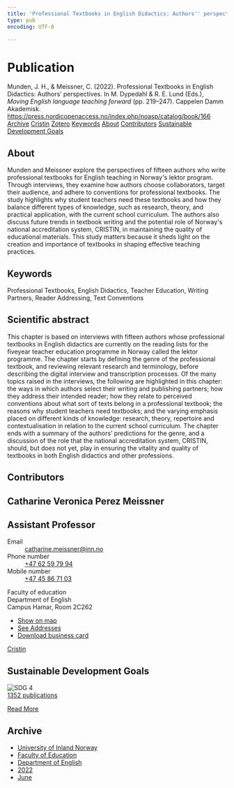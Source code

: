 ```yaml
---
title: 'Professional Textbooks in English Didactics: Authors'' perspectives'
type: pub
encoding: UTF-8

---
```

<h1>Publication</h1>
<article id="csl-bib-container-WB334466" class="csl-bib-container">
  <div class="csl-bib-body"> <div class="csl-entry">Munden, J. H., &#38; Meissner, C. (2022). Professional Textbooks in English Didactics: Authors’ perspectives. In M. Dypedahl &#38; R. E. Lund (Eds.), <i>Moving English language teaching forward</i> (pp. 219–247). Cappelen Damm Akademisk. <a href="https://press.nordicopenaccess.no/index.php/noasp/catalog/book/166">https://press.nordicopenaccess.no/index.php/noasp/catalog/book/166</a></div> </div>
  <div class="csl-bib-buttons">
    <a href="#taxonomy-article-WB334466" alt="archive" class="csl-bib-button">Archive</a>
    <a href="https://app.cristin.no/results/show.jsf?id=2031749" alt="Cristin" class="csl-bib-button">Cristin</a>
    <a href="http://zotero.org/groups/5881554/items/WB334466" alt="Zotero" class="csl-bib-button">Zotero</a>
    <a href="#keywords-article-WB334466" alt="keywords" class="csl-bib-button">Keywords</a>
    <a href="#about-article-WB334466" alt="about_pub" class="csl-bib-button">About</a>
    <a href="#contributors-article-WB334466" alt="contributors" class="csl-bib-button">Contributors</a>
    <a href="#sdg-article-WB334466" alt="sdg" class="csl-bib-button">Sustainable Development Goals</a>
  </div>
  <div id="csl-bib-meta-container-WB334466"></div>
</article>
<div id="csl-bib-meta-WB334466" class="csl-bib-meta">
  <article id="about-article-WB334466" class="about_pub-article">
    <h1>About</h1>
    Munden and Meissner explore the perspectives of fifteen authors who write professional textbooks for English teaching in Norway's lektor program. Through interviews, they examine how authors choose collaborators, target their audience, and adhere to conventions for professional textbooks. The study highlights why student teachers need these textbooks and how they balance different types of knowledge, such as research, theory, and practical application, with the current school curriculum. The authors also discuss future trends in textbook writing and the potential role of Norway's national accreditation system, CRISTIN, in maintaining the quality of educational materials. This study matters because it sheds light on the creation and importance of textbooks in shaping effective teaching practices.
  </article>
  <article id="keywords-article-WB334466" class="keywords-article">
    <h1>Keywords</h1>
    Professional Textbooks, English Didactics, Teacher Education, Writing Partners, Reader Addressing, Text Conventions
  </article>
  <article id="abstract-article-WB334466" class="abstract-article">
    <h1>Scientific abstract</h1>
    This chapter is based on interviews with fifteen authors whose professional textbooks in English didactics are currently on the reading lists for the fiveyear teacher education programme in Norway called the lektor programme. The 
chapter starts by defining the genre of the professional textbook, and reviewing 
relevant research and terminology, before describing the digital interview and transcription processes. Of the many topics raised in the interviews, the following are 
highlighted in this chapter: the ways in which authors select their writing and publishing partners; how they address their intended reader; how they relate to perceived conventions about what sort of texts belong in a professional textbook; the 
reasons why student teachers need textbooks; and the varying emphasis placed on 
different kinds of knowledge: research, theory, repertoire and contextualisation in 
relation to the current school curriculum. The chapter ends with a summary of the 
authors’ predictions for the genre, and a discussion of the role that the national 
accreditation system, CRISTIN, should, but does not yet, play in ensuring the vitality and quality of textbooks in both English didactics and other professions.
  </article>
  <article id="contributors-article-WB334466" class="contributors-article">
    <h1>Contributors</h1>
    <div class="personas"> <div class="vrtx-hinn-person-card"> <div class="photo"> <i class="lar la-user-circle missing-person"></i> </div> <div class="info"> <hgroup><h1>Catharine Veronica Perez Meissner</h1> <h2>Assistant Professor</h2> </hgroup><dl> <dt>Email</dt> <dd> <a href="mailto:catharine.meissner@inn.no">catharine.meissner@inn.no</a> </dd> <dt>Phone number</dt> <dd><a href="tel:+4762597994"> +47 62 59 79 94 </a></dd> <dt>Mobile number</dt> <dd><a href="tel:+4745867103"> +47 45 86 71 03 </a></dd> </dl> <p> Faculty of education<br> Department of English<br> Campus Hamar, Room 2C262 </p> <ul class="vrtx-hinn-links"> <li><a href="https://www.google.com/maps?q=60.79625,11.07386">Show on map</a></li> <li><a href="https://www.inn.no/english/find-an-employee/catharine-meissner.html#vrtx-hinn-addresses">See Addresses</a></li> <li><a href="https://www.inn.no/english/find-an-employee/catharine-meissner.html?vrtx=vcf">Download business card</a></li> </ul> </div> </div> <a href="https://app.cristin.no/persons/show.jsf?id=1361946" alt="Cristin URL" class="personas-cristin">Cristin</a> </div>
  </article>
  <article id="sdg-article-WB334466" class="sdg-article">
    <h1>Sustainable Development Goals</h1>
    <div class="sdg-container"><div id="sdg4" class="sdg">
        <img src="{{< params subfolder >}}images/sdg/sdg04_en.png" class="image" alt="SDG 4">
        <div class="sdg-overlay">
          <a href="{{< params subfolder >}}en/archive/?sdg=4#archive" class="sdg-publication-count"><span>1352</span> publications</a>
          <p><a href="https://sdgs.un.org/goals/goal4" class="sdg-read-more">Read More</a></p>
        </div>
      </div></div>
  </article>
  <article id="taxonomy-article-WB334466" class="taxonomy-article">
    <h1>Archive</h1>
    <ul>
      <li><a href="{{< params subfolder >}}en/archive/?key=3DCRN523">University of Inland Norway</a></li>
      <li><a href="{{< params subfolder >}}en/archive/?key=WYNZA47F">Faculty of Education</a></li>
      <li><a href="{{< params subfolder >}}en/archive/?key=THSB4HN9">Department of English</a></li>
      <li><a href="{{< params subfolder >}}en/archive/?key=XKUIVBV8">2022</a></li>
      <li><a href="{{< params subfolder >}}en/archive/?key=EITLDUB6">June</a></li>
    </ul>
  </article>
</div>
